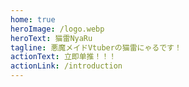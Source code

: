 ```yaml
---
home: true
heroImage: /logo.webp
heroText: 猫雷NyaRu
tagline: 悪魔メイドVtuberの猫雷にゃるです！
actionText: 立即单推！！！
actionLink: /introduction
---
```

